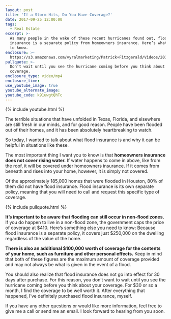 ```yaml
---
layout: post
title: 'If a Storm Hits, Do You Have Coverage?'
date: 2017-09-25 12:00:00
tags:
  - Real Estate
excerpt: >-
  As many people in the wake of these recent hurricanes found out, flood
  insurance is a separate policy from homeowners insurance. Here’s what you need
  to know.
enclosure: >-
  https://s3.amazonaws.com/vyralmarketing/Patrick+Fitzgerald/Videos/2017/September/The+VA+Loan+Guy-+If+a+Storm+Hits%252C+Do+You+Have+Coverage%253F.mp4
pullquote: >-
  Don’t wait until you see the hurricane coming before you think about your
  coverage.
enclosure_type: video/mp4
enclosure_time:
use_youtube_image: true
youtube_alternate_image:
youtube_code: k91uwgtQhTc
---
```



{% include youtube.html %}

The terrible situations that have unfolded in Texas, Florida, and elsewhere are still fresh in our minds, and for good reason. People have been flooded out of their homes, and it has been absolutely heartbreaking to watch.

So today, I wanted to talk about what flood insurance is and why it can be helpful in situations like these.

The most important thing I want you to know is that **homeowners insurance does not cover rising water.** If water happens to come in above, like from the roof, it will be covered under homeowners insurance. If it comes from beneath and rises into your home, however, it is simply not covered.

Of the approximately 185,000 homes that were flooded in Houston, 80% of them did not have flood insurance. Flood insurance is its own separate policy, meaning that you will need to call and request this specific type of coverage.

{% include pullquote.html %}

**It’s important to be aware that flooding can still occur in non-flood zones.** If you do happen to live in a non-flood zone, the government caps the price of coverage at $410. Here’s something else you need to know: Because flood insurance is a separate policy, it covers just $250,000 on the dwelling regardless of the value of the home.

**There is also an additional $100,000 worth of coverage for the contents of your home, such as furniture and other personal effects.** Keep in mind that both of these figures are the maximum amount of coverage provided and may not always be what is given in the event of a flood.

You should also realize that flood insurance does not go into effect for 30 days after purchase. For this reason, you don’t want to wait until you see the hurricane coming before you think about your coverage. For $30 or so a month, I find the coverage to be well worth it. After everything that happened, I’ve definitely purchased flood insurance, myself.

If you have any other questions or would like more information, feel free to give me a call or send me an email. I look forward to hearing from you soon.